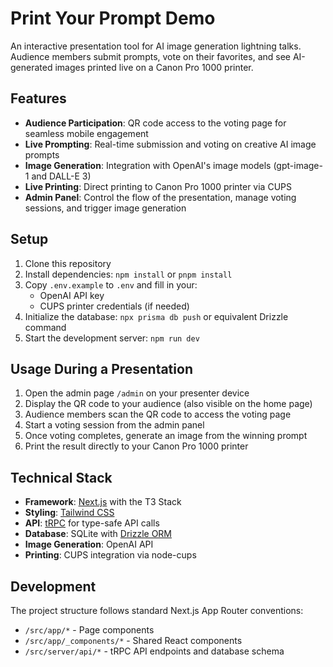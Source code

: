 # Print Your Prompt Demo

An interactive presentation tool for AI image generation lightning talks. Audience members submit prompts, vote on their favorites, and see AI-generated images printed live on a Canon Pro 1000 printer.

## Features

- **Audience Participation**: QR code access to the voting page for seamless mobile engagement
- **Live Prompting**: Real-time submission and voting on creative AI image prompts
- **Image Generation**: Integration with OpenAI's image models (gpt-image-1 and DALL-E 3)
- **Live Printing**: Direct printing to Canon Pro 1000 printer via CUPS
- **Admin Panel**: Control the flow of the presentation, manage voting sessions, and trigger image generation

## Setup

1. Clone this repository
2. Install dependencies: `npm install` or `pnpm install`
3. Copy `.env.example` to `.env` and fill in your:
   - OpenAI API key
   - CUPS printer credentials (if needed)
4. Initialize the database: `npx prisma db push` or equivalent Drizzle command
5. Start the development server: `npm run dev`

## Usage During a Presentation

1. Open the admin page `/admin` on your presenter device
2. Display the QR code to your audience (also visible on the home page)
3. Audience members scan the QR code to access the voting page
4. Start a voting session from the admin panel
5. Once voting completes, generate an image from the winning prompt
6. Print the result directly to your Canon Pro 1000 printer

## Technical Stack

- **Framework**: [Next.js](https://nextjs.org) with the T3 Stack
- **Styling**: [Tailwind CSS](https://tailwindcss.com)
- **API**: [tRPC](https://trpc.io) for type-safe API calls
- **Database**: SQLite with [Drizzle ORM](https://orm.drizzle.team)
- **Image Generation**: OpenAI API
- **Printing**: CUPS integration via node-cups

## Development

The project structure follows standard Next.js App Router conventions:

- `/src/app/*` - Page components
- `/src/app/_components/*` - Shared React components
- `/src/server/api/*` - tRPC API endpoints and database schema
